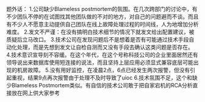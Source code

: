 题外话：
1.公司缺少Blameless postmortem的氛围。在几次跨部门的讨论中，有不少团队不停的在试图找其他团队做的不对的地方，对自己的问题避而不谈。而且有不少人不愿意主动提供自己团队在线上故障处理过程的时间线，人为地增加分析难度。
2.发文不严谨：在没有搞明白技术细节的情况下就发文给出配置建议，被质疑后立马改口。
3.技术公司在发现问题后不是想着是否有可能通过技术手段自动化处理，而是先想到发文让自检自测而又没有手段去确认这类问题是否存在。
4.技术意识宣导刻不容缓。在这个年代，在这个号称科技公司的企业里面居然还有领导说出来数据库使用短连接的说法，而且坚持上层应用必须显式兼容底层可能出现的机房故障。
5.没有用好监控，在凌晨2点，6点已经发生两次报警，但没有引起重视，结果9点再次报警由于处理不及时导致了uioc
6.技术氛围不足，这个和缺少Blameless Postmortem类似。有自信的技术公司敢于把自家宕机的RCA分析直接放在网上供大家参考



